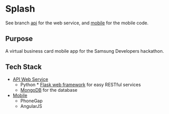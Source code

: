 Splash
=================

See branch [api](https://github.com/jasonpang/splash/tree/api) for the web service, and [mobile](https://github.com/jasonpang/splash/tree/mobile) for the mobile code.

Purpose
-------

A virtual business card mobile app for the Samsung Developers hackathon.


Tech Stack
----------

* [API Web Service](https://github.com/jasonpang/splash/tree/api)
  * Python
        * [Flask web framework](http://flask.pocoo.org/) for easy RESTful services
  * [MongoDB](http://www.mongodb.org/) for the database
* [Mobile](https://github.com/jasonpang/splash/tree/mobile)
  * PhoneGap
  * AngularJS
